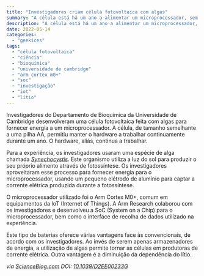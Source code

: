 ```yaml
---
title: "Investigadores criam célula fotovoltaica com algas"
summary: "A célula está há um ano a alimentar um microprocessador, sem dar sinais de parar"
description: "A célula está há um ano a alimentar um microprocessador, sem dar sinais de parar"
date: 2022-05-14
categories:
  - "geekices"
tags:
  - "célula fotovoltaica"
  - "ciência"
  - "bioquímica"
  - "universidade de cambridge"
  - "arm cortex m0+"
  - "soc"
  - "investigação"
  - "iot"
  - "lítio"
---
```


Investigadores do Departamento de Bioquímica da Universidade de Cambridge desenvolveram uma célula fotovoltaica feita com algas para fornecer energia a um microprocessador. A célula, de tamanho semelhante a uma pilha AA, permitiu manter o hardware a trabalhar continuamente durante um ano. O hardware, aliás, continua a trabalhar.

Para a experiência, os investigadores usaram uma espécie de alga chamada *[Synechocystis](https://en.wikipedia.org/wiki/Synechocystis)*. Este organismo utiliza a luz do sol para produzir o seu próprio alimento através de fotossíntese. Os investigadores aproveitaram esse processo para fornecer energia para o microprocessador, usando um pequeno elétrodo de alumínio para captar a corrente elétrica produzida durante a fotossíntese.

O microprocessador utilizado foi o Arm Cortex M0+, comum em equipamentos da IoT (Internet of Things). A Arm Research colaborou com os investigadores e desenvolveu a SoC (System on a Chip) para o microprocessador, bem como o interface de recolha de dados utilizado na experiência.

Este tipo de baterias oferece várias vantagens face às convencionais, de acordo com os investigadores. Ao invés de serem apenas armazenadores de energia, a utilização de algas permite tornar as células em produtoras de corrente elétrica. Outra vantagem é a diminuição da dependência do lítio.

_via [ScienceBlog.com](https://scienceblog.com/530521/algae-powered-computing-scientists-create-reliable-and-renewable-biological-photovoltaic-cell/)_
_DOI: [10.1039/D2EE00233G](https://doi.org/10.1039/D2EE00233G)_
